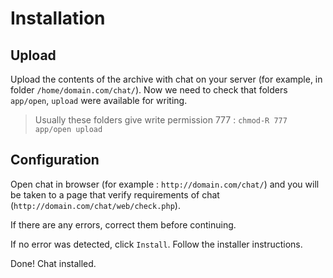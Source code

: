 # Installation

## Upload

Upload the contents of the archive with chat on your server (for example, in folder `/home/domain.com/chat/`).
Now we need to check that folders `app/open`, `upload` were available for writing.

> Usually these folders give write permission 777 : `chmod-R 777 app/open upload`

## Configuration

Open chat in browser (for example : `http://domain.com/chat/`) and you will be taken to a page that verify requirements of chat (`http://domain.com/chat/web/check.php`).

If there are any errors, correct them before continuing.

If no error was detected, click `Install`. Follow the installer instructions.

Done! Chat installed.
